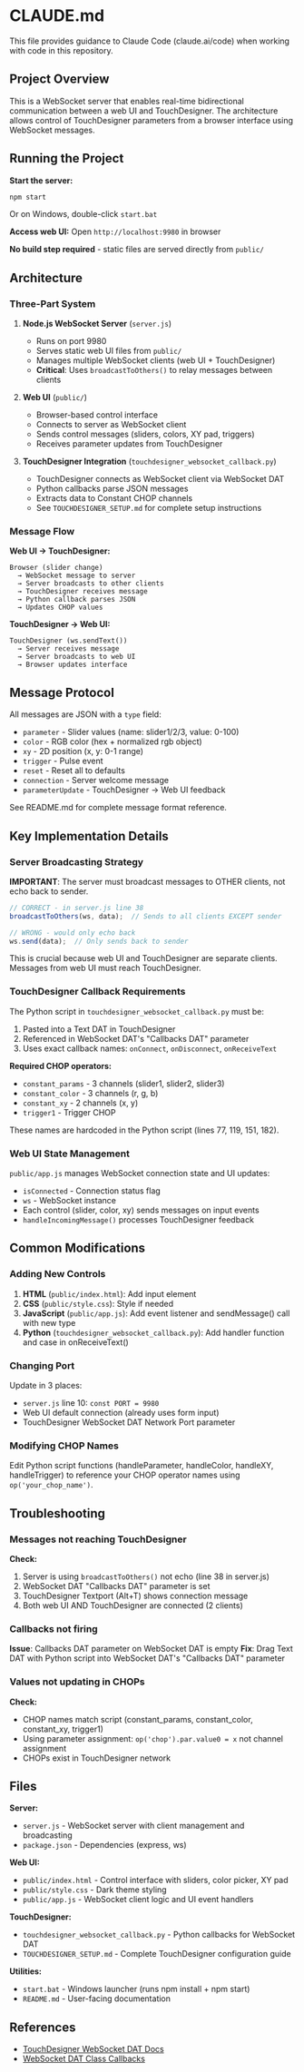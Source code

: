 # CLAUDE.md

This file provides guidance to Claude Code (claude.ai/code) when working with code in this repository.

## Project Overview

This is a WebSocket server that enables real-time bidirectional communication between a web UI and TouchDesigner. The architecture allows control of TouchDesigner parameters from a browser interface using WebSocket messages.

## Running the Project

**Start the server:**
```bash
npm start
```
Or on Windows, double-click `start.bat`

**Access web UI:**
Open `http://localhost:9980` in browser

**No build step required** - static files are served directly from `public/`

## Architecture

### Three-Part System

1. **Node.js WebSocket Server** (`server.js`)
   - Runs on port 9980
   - Serves static web UI files from `public/`
   - Manages multiple WebSocket clients (web UI + TouchDesigner)
   - **Critical**: Uses `broadcastToOthers()` to relay messages between clients

2. **Web UI** (`public/`)
   - Browser-based control interface
   - Connects to server as WebSocket client
   - Sends control messages (sliders, colors, XY pad, triggers)
   - Receives parameter updates from TouchDesigner

3. **TouchDesigner Integration** (`touchdesigner_websocket_callback.py`)
   - TouchDesigner connects as WebSocket client via WebSocket DAT
   - Python callbacks parse JSON messages
   - Extracts data to Constant CHOP channels
   - See `TOUCHDESIGNER_SETUP.md` for complete setup instructions

### Message Flow

**Web UI → TouchDesigner:**
```
Browser (slider change)
  → WebSocket message to server
  → Server broadcasts to other clients
  → TouchDesigner receives message
  → Python callback parses JSON
  → Updates CHOP values
```

**TouchDesigner → Web UI:**
```
TouchDesigner (ws.sendText())
  → Server receives message
  → Server broadcasts to web UI
  → Browser updates interface
```

## Message Protocol

All messages are JSON with a `type` field:

- `parameter` - Slider values (name: slider1/2/3, value: 0-100)
- `color` - RGB color (hex + normalized rgb object)
- `xy` - 2D position (x, y: 0-1 range)
- `trigger` - Pulse event
- `reset` - Reset all to defaults
- `connection` - Server welcome message
- `parameterUpdate` - TouchDesigner → Web UI feedback

See README.md for complete message format reference.

## Key Implementation Details

### Server Broadcasting Strategy

**IMPORTANT**: The server must broadcast messages to OTHER clients, not echo back to sender.

```javascript
// CORRECT - in server.js line 38
broadcastToOthers(ws, data);  // Sends to all clients EXCEPT sender

// WRONG - would only echo back
ws.send(data);  // Only sends back to sender
```

This is crucial because web UI and TouchDesigner are separate clients. Messages from web UI must reach TouchDesigner.

### TouchDesigner Callback Requirements

The Python script in `touchdesigner_websocket_callback.py` must be:
1. Pasted into a Text DAT in TouchDesigner
2. Referenced in WebSocket DAT's "Callbacks DAT" parameter
3. Uses exact callback names: `onConnect`, `onDisconnect`, `onReceiveText`

**Required CHOP operators:**
- `constant_params` - 3 channels (slider1, slider2, slider3)
- `constant_color` - 3 channels (r, g, b)
- `constant_xy` - 2 channels (x, y)
- `trigger1` - Trigger CHOP

These names are hardcoded in the Python script (lines 77, 119, 151, 182).

### Web UI State Management

`public/app.js` manages WebSocket connection state and UI updates:
- `isConnected` - Connection status flag
- `ws` - WebSocket instance
- Each control (slider, color, xy) sends messages on input events
- `handleIncomingMessage()` processes TouchDesigner feedback

## Common Modifications

### Adding New Controls

1. **HTML** (`public/index.html`): Add input element
2. **CSS** (`public/style.css`): Style if needed
3. **JavaScript** (`public/app.js`): Add event listener and sendMessage() call with new type
4. **Python** (`touchdesigner_websocket_callback.py`): Add handler function and case in onReceiveText()

### Changing Port

Update in 3 places:
- `server.js` line 10: `const PORT = 9980`
- Web UI default connection (already uses form input)
- TouchDesigner WebSocket DAT Network Port parameter

### Modifying CHOP Names

Edit Python script functions (handleParameter, handleColor, handleXY, handleTrigger) to reference your CHOP operator names using `op('your_chop_name')`.

## Troubleshooting

### Messages not reaching TouchDesigner

**Check:**
1. Server is using `broadcastToOthers()` not echo (line 38 in server.js)
2. WebSocket DAT "Callbacks DAT" parameter is set
3. TouchDesigner Textport (Alt+T) shows connection message
4. Both web UI AND TouchDesigner are connected (2 clients)

### Callbacks not firing

**Issue**: Callbacks DAT parameter on WebSocket DAT is empty
**Fix**: Drag Text DAT with Python script into WebSocket DAT's "Callbacks DAT" parameter

### Values not updating in CHOPs

**Check:**
- CHOP names match script (constant_params, constant_color, constant_xy, trigger1)
- Using parameter assignment: `op('chop').par.value0 = x` not channel assignment
- CHOPs exist in TouchDesigner network

## Files

**Server:**
- `server.js` - WebSocket server with client management and broadcasting
- `package.json` - Dependencies (express, ws)

**Web UI:**
- `public/index.html` - Control interface with sliders, color picker, XY pad
- `public/style.css` - Dark theme styling
- `public/app.js` - WebSocket client logic and UI event handlers

**TouchDesigner:**
- `touchdesigner_websocket_callback.py` - Python callbacks for WebSocket DAT
- `TOUCHDESIGNER_SETUP.md` - Complete TouchDesigner configuration guide

**Utilities:**
- `start.bat` - Windows launcher (runs npm install + npm start)
- `README.md` - User-facing documentation

## References

- [TouchDesigner WebSocket DAT Docs](https://docs.derivative.ca/WebSocket_DAT)
- [WebSocket DAT Class Callbacks](https://docs.derivative.ca/WebsocketDAT_Class)
